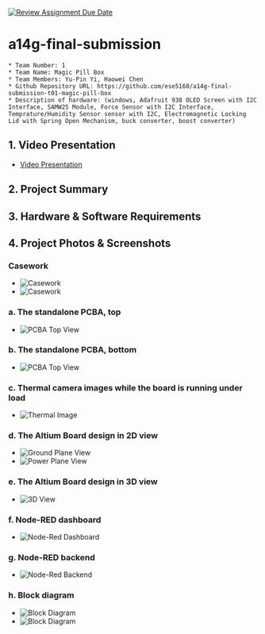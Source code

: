 [![Review Assignment Due Date](https://classroom.github.com/assets/deadline-readme-button-24ddc0f5d75046c5622901739e7c5dd533143b0c8e959d652212380cedb1ea36.svg)](https://classroom.github.com/a/kzkUPShx)
# a14g-final-submission

    * Team Number: 1
    * Team Name: Magic Pill Box
    * Team Members: Yu-Pin Yi, Haowei Chen
    * Github Repository URL: https://github.com/ese5160/a14g-final-submission-t01-magic-pill-box
    * Description of hardware: (windows, Adafruit 938 OLED Screen with I2C Interface, SAMW25 Module, Force Sensor with I2C Interface, Temprature/Humidity Sensor sensor with I2C, Electromagnetic Locking Lid with Spring Open Mechanism, buck converter, boost converter) 

## 1. Video Presentation

- [Video Presentation](https://youtu.be/nQqyR8lDyXY?si=AE45nUH7O6IaNKej)

## 2. Project Summary

## 3. Hardware & Software Requirements

## 4. Project Photos & Screenshots

### Casework

- ![Casework](img/casework2.jpg)
- ![Casework](img/casework1.jpg)

### a. The standalone PCBA, top

- ![PCBA Top View](img/board_front.jpg)

### b. The standalone PCBA, bottom

- ![PCBA Top View](img/board_back.jpg)

### c. Thermal camera images while the board is running under load 

- ![Thermal Image](img/heatgun.jpg)

### d. The Altium Board design in 2D view

- ![Ground Plane View](img/ground.png)
- ![Power Plane View](img/power.png)

### e. The Altium Board design in 3D view

- ![3D View](img/3dView.png)

### f. Node-RED dashboard

- ![Node-Red Dashboard](img/node_red_UI.png)

### g. Node-RED backend

- ![Node-Red Backend](img/node_red_backEnd.png)

### h. Block diagram

- ![Block Diagram](img/system_diagram.png)
- ![Block Diagram](img/block_diagram.png)